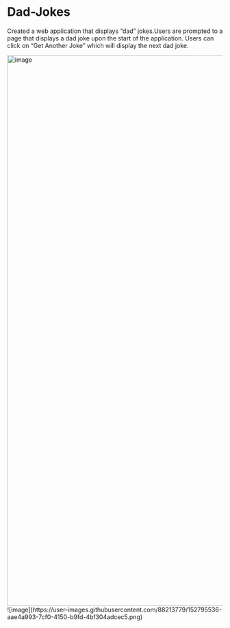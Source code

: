 # Dad-Jokes

Created a web application that displays “dad” jokes.Users are prompted to a page that displays a dad joke upon the start of the application. Users can click on “Get Another Joke” which will display the next dad joke. 

<img width="1284" alt="image" src="https://user-images.githubusercontent.com/88213779/152795509-21cd5acc-df1f-41f2-8098-62afeba0073d.png">
![image](https://user-images.githubusercontent.com/88213779/152795536-aae4a993-7cf0-4150-b9fd-4bf304adcec5.png)
